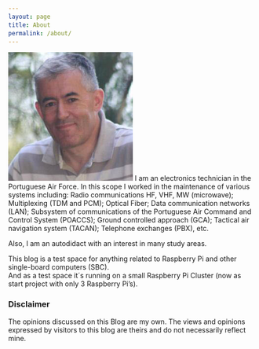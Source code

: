 ```yaml
---
layout: page
title: About
permalink: /about/
---
```


![me](/images/eu_4.jpg)
I am an electronics technician in the Portuguese Air Force. In this scope I worked in the maintenance of various systems including: 
Radio communications HF, VHF, MW (microwave); Multiplexing (TDM and PCM); Optical Fiber; Data communication networks (LAN); Subsystem of communications of the Portuguese Air Command and Control System (POACCS); Ground controlled approach (GCA); Tactical air navigation system (TACAN); Telephone exchanges (PBX), etc.

Also, I am an autodidact with an interest in many study areas.

This blog is a test space for anything related to Raspberry Pi and other single-board computers (SBC).  </br>
And as a test space it´s running on a small Raspberry Pi Cluster (now as start project with only 3 Raspberry Pi’s).


### Disclaimer

The opinions discussed on this Blog are my own. The views and opinions expressed by visitors to this blog are theirs and do not necessarily reflect mine.
